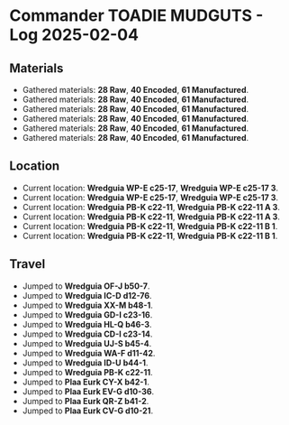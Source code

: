 # Commander TOADIE MUDGUTS - Log 2025-02-04

## Materials
- Gathered materials: **28 Raw**, **40 Encoded**, **61 Manufactured**.
- Gathered materials: **28 Raw**, **40 Encoded**, **61 Manufactured**.
- Gathered materials: **28 Raw**, **40 Encoded**, **61 Manufactured**.
- Gathered materials: **28 Raw**, **40 Encoded**, **61 Manufactured**.
- Gathered materials: **28 Raw**, **40 Encoded**, **61 Manufactured**.
- Gathered materials: **28 Raw**, **40 Encoded**, **61 Manufactured**.

## Location
- Current location: **Wredguia WP-E c25-17**, **Wredguia WP-E c25-17 3**.
- Current location: **Wredguia WP-E c25-17**, **Wredguia WP-E c25-17 3**.
- Current location: **Wredguia PB-K c22-11**, **Wredguia PB-K c22-11 A 3**.
- Current location: **Wredguia PB-K c22-11**, **Wredguia PB-K c22-11 A 3**.
- Current location: **Wredguia PB-K c22-11**, **Wredguia PB-K c22-11 B 1**.
- Current location: **Wredguia PB-K c22-11**, **Wredguia PB-K c22-11 B 1**.

## Travel
- Jumped to **Wredguia OF-J b50-7**.
- Jumped to **Wredguia IC-D d12-76**.
- Jumped to **Wredguia XX-M b48-1**.
- Jumped to **Wredguia GD-I c23-16**.
- Jumped to **Wredguia HL-Q b46-3**.
- Jumped to **Wredguia CD-I c23-14**.
- Jumped to **Wredguia UJ-S b45-4**.
- Jumped to **Wredguia WA-F d11-42**.
- Jumped to **Wredguia ID-U b44-1**.
- Jumped to **Wredguia PB-K c22-11**.
- Jumped to **Plaa Eurk CY-X b42-1**.
- Jumped to **Plaa Eurk EV-G d10-36**.
- Jumped to **Plaa Eurk QR-Z b41-2**.
- Jumped to **Plaa Eurk CV-G d10-21**.

